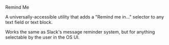 Remind Me

A universally-accessible utility that adds a "Remind me in..." selector to any text field or text block. 

Works the same as Slack's message reminder system, but for anything selectable by the user in the OS UI.
